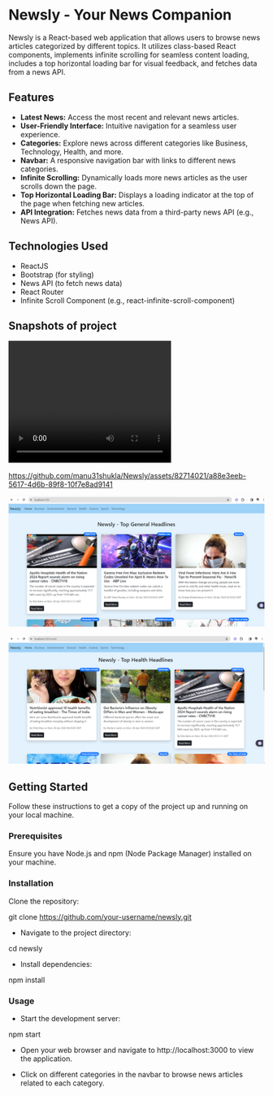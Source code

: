 # Newsly - Your News Companion

Newsly is a React-based web application that allows users to browse news articles categorized by different topics. It utilizes class-based React components, implements infinite scrolling for seamless content loading, includes a top horizontal loading bar for visual feedback, and fetches data from a news API.

## Features

- **Latest News:** Access the most recent and relevant news articles.
- **User-Friendly Interface:** Intuitive navigation for a seamless user experience.
- **Categories:** Explore news across different categories like Business, Technology, Health, and more.
- **Navbar:** A responsive navigation bar with links to different news categories.
- **Infinite Scrolling:** Dynamically loads more news articles as the user scrolls down the page.
- **Top Horizontal Loading Bar:** Displays a loading indicator at the top of the page when fetching new articles.
- **API Integration:** Fetches news data from a third-party news API (e.g., News API).

## Technologies Used

- ReactJS
- Bootstrap (for styling)
- News API (to fetch news data)
- React Router
- Infinite Scroll Component (e.g., react-infinite-scroll-component)

## Snapshots of project
<video width="320" height="240" controls>
  <source src="src/assets/Recording 2024-04-09 105956.mp4" type="video/mp4">
</video>


https://github.com/manu31shukla/Newsly/assets/82714021/a88e3eeb-5617-4d6b-89f8-10f7e8ad9141

![Newsly Screenshot](src/assets/Screenshot%202024-04-09%20105821.png)

![Newsly Screenshot](src/assets/Screenshot%202024-04-09%20105712.png)



## Getting Started
Follow these instructions to get a copy of the project up and running on your local machine.

### Prerequisites
Ensure you have Node.js and npm (Node Package Manager) installed on your machine.

### Installation
Clone the repository:

git clone https://github.com/your-username/newsly.git

- Navigate to the project directory:

cd newsly

- Install dependencies:

npm install

### Usage
- Start the development server:

npm start

- Open your web browser and navigate to http://localhost:3000 to view the application.

- Click on different categories in the navbar to browse news articles related to each category.
